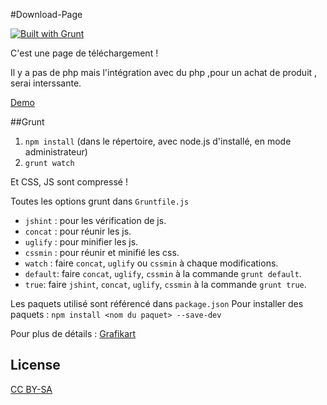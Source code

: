 #Download-Page

[![Built with Grunt](https://cdn.gruntjs.com/builtwith.png)](http://gruntjs.com/)

C'est une page de téléchargement !

Il y a pas de php mais l'intégration avec du php ,pour un achat de produit , serai interssante.

[Demo](http://cedced19.github.io/demo/download-page/)

##Grunt

1. `npm install` (dans le répertoire, avec node.js d'installé, en mode administrateur)
2. `grunt watch`  
 
Et CSS, JS sont compressé !

Toutes les options grunt dans `Gruntfile.js`

* `jshint` : pour les vérification de js.
* `concat` : pour réunir les js.
* `uglify` : pour minifier les js.
* `cssmin` : pour réunir et minifié les css.
* `watch`  : faire `concat`, `uglify` ou `cssmin` à chaque modifications.
* `default`: faire `concat`, `uglify`, `cssmin` à la commande `grunt default`.
* `true`: faire `jshint`, `concat`, `uglify`, `cssmin` à la commande `grunt true`.

Les paquets utilisé sont référencé dans `package.json`
Pour installer des paquets : `npm install <nom du paquet> --save-dev`

Pour plus de détails : [Grafikart](https://www.youtube.com/watch?v=8TVqmCw5S4M)

## License
[CC BY-SA](http://creativecommons.org/licenses/by-sa/4.0/)
